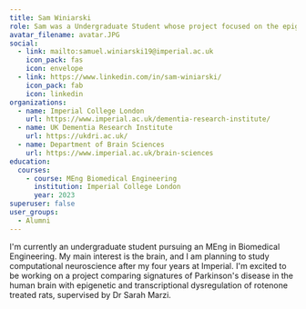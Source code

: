 ```yaml
---
title: Sam Winiarski
role: Sam was a Undergraduate Student whose project focused on the epigenetic and transcriptional dysregulation in the substantia nigra of rotenone treated rats and of signatures of Parkinson’s disease in human post-mortem brain. Sam is currently studying a Master's degree in Bioengineering at Imperial College London.
avatar_filename: avatar.JPG
social:
  - link: mailto:samuel.winiarski19@imperial.ac.uk
    icon_pack: fas
    icon: envelope
  - link: https://www.linkedin.com/in/sam-winiarski/
    icon_pack: fab
    icon: linkedin
organizations:
  - name: Imperial College London
    url: https://www.imperial.ac.uk/dementia-research-institute/
  - name: UK Dementia Research Institute
    url: https://ukdri.ac.uk/
  - name: Department of Brain Sciences
    url: https://www.imperial.ac.uk/brain-sciences
education:
  courses:
    - course: MEng Biomedical Engineering
      institution: Imperial College London
      year: 2023
superuser: false
user_groups:
  - Alumni
---
```

I'm currently an undergraduate student pursuing an MEng in Biomedical Engineering. My main interest is the brain, and I am planning to study computational neuroscience after my four years at Imperial. I'm excited to be working on a project comparing signatures of Parkinson's disease in the human brain with epigenetic and transcriptional dysregulation of rotenone treated rats, supervised by Dr Sarah Marzi.
